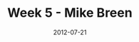---
layout: message
category: message
series: "The Good Life"
title: "Week 5 - Mike Breen"
date: 2012-07-21
message_id: 738
---
